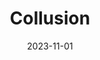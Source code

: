 ---
ao3_link: https://archiveofourown.org/works/39908016/chapters/99927648
title: "Collusion"
fandom: [Genshin Impact]
characters: [Childe, Lumine]
relationships: [Childe/Lumine]
category: F/M # F/F, M/M, F/M, Multi, Other
tags: [Slow Burn, Enemies to Lovers, Modern AU, Assassin AU]
summary: "Childe is an assassin, part of a secret international organization.
<br/><br/>
Lumine is a secret agent in Mondstadt's Knights of Favonius.
<br/><br/>
Two people with their irreconcilable differences, but when their paths inevitably cross, they soon find out they have more in common than they realize."
start_note: ""
end_note: ""
content_rating: Explicit
content_warning: [Graphic Depictions of Violence, Major Character Death]
status: In Progress # In Progress, Completed, Abandoned
date_published: 2020-07-18
date: 2023-11-01 # date updated or completed
word_count: 101010 # no commas, just numbers
current_chapter_count: 15 # current available chapters
---